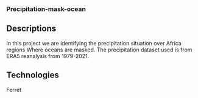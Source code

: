 ### Precipitation-mask-ocean
## Descriptions
In this project we are identifying the precipitation situation over Africa regions Where oceans are masked.
The precipitation dataset used is from ERA5 reanalysis from 1979-2021.

## Technologies
Ferret
